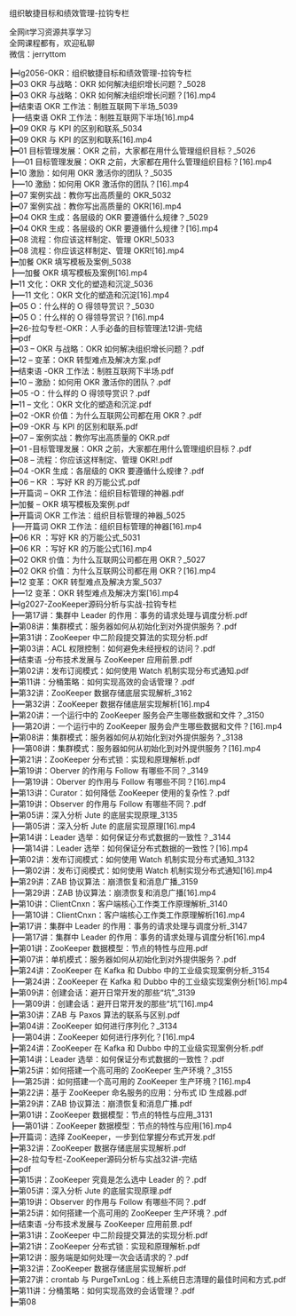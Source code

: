 组织敏捷目标和绩效管理-拉钩专栏

全网it学习资源共享学习<br>全网课程都有，欢迎私聊<br>微信：jerryttom<br>

┣━lg2056-OKR：组织敏捷目标和绩效管理-拉钩专栏<br> ┣━03 OKR 与战略：OKR 如何解决组织增长问题？_5028<br> ┣━03 OKR 与战略：OKR 如何解决组织增长问题？[16].mp4<br> ┣━结束语 OKR 工作法：制胜互联网下半场_5039<br> ┣━结束语 OKR 工作法：制胜互联网下半场[16].mp4<br> ┣━09 OKR 与 KPI 的区别和联系_5034<br> ┣━09 OKR 与 KPI 的区别和联系[16].mp4<br> ┣━01 目标管理发展：OKR 之前，大家都在用什么管理组织目标？_5026<br> ┣━01 目标管理发展：OKR 之前，大家都在用什么管理组织目标？[16].mp4<br> ┣━10 激励：如何用 OKR 激活你的团队？_5035<br> ┣━10 激励：如何用 OKR 激活你的团队？[16].mp4<br> ┣━07 案例实战：教你写出高质量的 OKR_5032<br> ┣━07 案例实战：教你写出高质量的 OKR[16].mp4<br> ┣━04 OKR 生成：各层级的 OKR 要遵循什么规律？_5029<br> ┣━04 OKR 生成：各层级的 OKR 要遵循什么规律？[16].mp4<br> ┣━08 流程：你应该这样制定、管理 OKR!_5033<br> ┣━08 流程：你应该这样制定、管理 OKR![16].mp4<br> ┣━加餐 OKR 填写模板及案例_5038<br> ┣━加餐 OKR 填写模板及案例[16].mp4<br> ┣━11 文化：OKR 文化的塑造和沉淀_5036<br> ┣━11 文化：OKR 文化的塑造和沉淀[16].mp4<br> ┣━05 O：什么样的 O 得领导赏识？_5030<br> ┣━05 O：什么样的 O 得领导赏识？[16].mp4<br> ┣━26-拉勾专栏-OKR：人手必备的目标管理法12讲-完结<br> ┣━pdf<br> ┣━03 – OKR 与战略：OKR 如何解决组织增长问题？.pdf<br> ┣━12 – 变革：OKR 转型难点及解决方案.pdf<br> ┣━结束语 -OKR 工作法：制胜互联网下半场.pdf<br> ┣━10 – 激励：如何用 OKR 激活你的团队？.pdf<br> ┣━05 -O：什么样的 O 得领导赏识？.pdf<br> ┣━11 – 文化：OKR 文化的塑造和沉淀.pdf<br> ┣━02 -OKR 价值：为什么互联网公司都在用 OKR？.pdf<br> ┣━09 -OKR 与 KPI 的区别和联系.pdf<br> ┣━07 – 案例实战：教你写出高质量的 OKR.pdf<br> ┣━01 -目标管理发展：OKR 之前，大家都在用什么管理组织目标？.pdf<br> ┣━08 – 流程：你应该这样制定、管理 OKR!.pdf<br> ┣━04 -OKR 生成：各层级的 OKR 要遵循什么规律？.pdf<br> ┣━06 – KR ：写好 KR 的万能公式.pdf<br> ┣━开篇词 – OKR 工作法：组织目标管理的神器.pdf<br> ┣━加餐 – OKR 填写模板及案例.pdf<br> ┣━开篇词 OKR 工作法：组织目标管理的神器_5025<br> ┣━开篇词 OKR 工作法：组织目标管理的神器[16].mp4<br> ┣━06 KR ：写好 KR 的万能公式_5031<br> ┣━06 KR ：写好 KR 的万能公式[16].mp4<br> ┣━02 OKR 价值：为什么互联网公司都在用 OKR？_5027<br> ┣━02 OKR 价值：为什么互联网公司都在用 OKR？[16].mp4<br> ┣━12 变革：OKR 转型难点及解决方案_5037<br> ┣━12 变革：OKR 转型难点及解决方案[16].mp4<br> ┣━lg2027-ZooKeeper源码分析与实战-拉钩专栏<br> ┣━第17讲：集群中 Leader 的作用：事务的请求处理与调度分析.pdf<br> ┣━第08讲：集群模式：服务器如何从初始化到对外提供服务？.pdf<br> ┣━第31讲：ZooKeeper 中二阶段提交算法的实现分析.pdf<br> ┣━第03讲：ACL 权限控制：如何避免未经授权的访问？.pdf<br> ┣━结束语 -分布技术发展与 ZooKeeper 应用前景.pdf<br> ┣━第02讲：发布订阅模式：如何使用 Watch 机制实现分布式通知.pdf<br> ┣━第11讲：分桶策略：如何实现高效的会话管理？.pdf<br> ┣━第32讲：ZooKeeper 数据存储底层实现解析_3162<br> ┣━第32讲：ZooKeeper 数据存储底层实现解析[16].mp4<br> ┣━第20讲：一个运行中的 ZooKeeper 服务会产生哪些数据和文件？_3150<br> ┣━第20讲：一个运行中的 ZooKeeper 服务会产生哪些数据和文件？[16].mp4<br> ┣━第08讲：集群模式：服务器如何从初始化到对外提供服务？_3138<br> ┣━第08讲：集群模式：服务器如何从初始化到对外提供服务？[16].mp4<br> ┣━第21讲：ZooKeeper 分布式锁：实现和原理解析.pdf<br> ┣━第19讲：Oberver 的作用与 Follow 有哪些不同？_3149<br> ┣━第19讲：Oberver 的作用与 Follow 有哪些不同？[16].mp4<br> ┣━第13讲：Curator：如何降低 ZooKeeper 使用的复杂性？.pdf<br> ┣━第19讲：Observer 的作用与 Follow 有哪些不同？.pdf<br> ┣━第05讲：深入分析 Jute 的底层实现原理_3135<br> ┣━第05讲：深入分析 Jute 的底层实现原理[16].mp4<br> ┣━第14讲：Leader 选举：如何保证分布式数据的一致性？_3144<br> ┣━第14讲：Leader 选举：如何保证分布式数据的一致性？[16].mp4<br> ┣━第02讲：发布订阅模式：如何使用 Watch 机制实现分布式通知_3132<br> ┣━第02讲：发布订阅模式：如何使用 Watch 机制实现分布式通知[16].mp4<br> ┣━第29讲：ZAB 协议算法：崩溃恢复和消息广播_3159<br> ┣━第29讲：ZAB 协议算法：崩溃恢复和消息广播[16].mp4<br> ┣━第10讲：ClientCnxn：客户端核心工作类工作原理解析_3140<br> ┣━第10讲：ClientCnxn：客户端核心工作类工作原理解析[16].mp4<br> ┣━第17讲：集群中 Leader 的作用：事务的请求处理与调度分析_3147<br> ┣━第17讲：集群中 Leader 的作用：事务的请求处理与调度分析[16].mp4<br> ┣━第01讲：ZooKeeper 数据模型：节点的特性与应用.pdf<br> ┣━第07讲：单机模式：服务器如何从初始化到对外提供服务？.pdf<br> ┣━第24讲：ZooKeeper 在 Kafka 和 Dubbo 中的工业级实现案例分析_3154<br> ┣━第24讲：ZooKeeper 在 Kafka 和 Dubbo 中的工业级实现案例分析[16].mp4<br> ┣━第09讲：创建会话：避开日常开发的那些“坑”_3139<br> ┣━第09讲：创建会话：避开日常开发的那些“坑”[16].mp4<br> ┣━第30讲：ZAB 与 Paxos 算法的联系与区别.pdf<br> ┣━第04讲：ZooKeeper 如何进行序列化？_3134<br> ┣━第04讲：ZooKeeper 如何进行序列化？[16].mp4<br> ┣━第24讲：ZooKeeper 在 Kafka 和 Dubbo 中的工业级实现案例分析.pdf<br> ┣━第14讲：Leader 选举：如何保证分布式数据的一致性？.pdf<br> ┣━第25讲：如何搭建一个高可用的 ZooKeeper 生产环境？_3155<br> ┣━第25讲：如何搭建一个高可用的 ZooKeeper 生产环境？[16].mp4<br> ┣━第22讲：基于 ZooKeeper 命名服务的应用：分布式 ID 生成器.pdf<br> ┣━第29讲：ZAB 协议算法：崩溃恢复和消息广播.pdf<br> ┣━第01讲：ZooKeeper 数据模型：节点的特性与应用_3131<br> ┣━第01讲：ZooKeeper 数据模型：节点的特性与应用[16].mp4<br> ┣━开篇词：选择 ZooKeeper，一步到位掌握分布式开发.pdf<br> ┣━第32讲：ZooKeeper 数据存储底层实现解析.pdf<br> ┣━28-拉勾专栏-ZooKeeper源码分析与实战32讲-完结<br> ┣━pdf<br> ┣━第15讲：ZooKeeper 究竟是怎么选中 Leader 的？.pdf<br> ┣━第05讲：深入分析 Jute 的底层实现原理.pdf<br> ┣━第19讲：Observer 的作用与 Follow 有哪些不同？.pdf<br> ┣━第25讲：如何搭建一个高可用的 ZooKeeper 生产环境？.pdf<br> ┣━结束语 -分布技术发展与 ZooKeeper 应用前景.pdf<br> ┣━第31讲：ZooKeeper 中二阶段提交算法的实现分析.pdf<br> ┣━第21讲：ZooKeeper 分布式锁：实现和原理解析.pdf<br> ┣━第12讲：服务端是如何处理一次会话请求的？.pdf<br> ┣━第32讲：ZooKeeper 数据存储底层实现解析.pdf<br> ┣━第27讲：crontab 与 PurgeTxnLog：线上系统日志清理的最佳时间和方式.pdf<br> ┣━第11讲：分桶策略：如何实现高效的会话管理？.pdf<br> ┣━第08